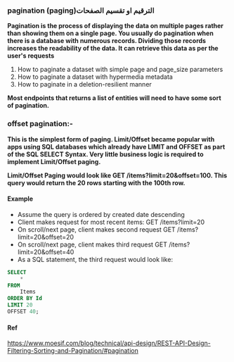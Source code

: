### pagination (paging)الترقيم او تقسيم الصفحات

**Pagination is the process of displaying the data on multiple pages rather than showing them on a single page. You usually do pagination when there is a database with numerous records. Dividing those records increases the readability of the data. It can retrieve this data as per the user's requests**

1. How to paginate a dataset with simple page and page_size parameters
2. How to paginate a dataset with hypermedia metadata
3. How to paginate in a deletion-resilient manner

**Most endpoints that returns a list of entities will need to have some sort of pagination.**

### offset pagination:-

**This is the simplest form of paging. Limit/Offset became popular with apps using SQL databases which already have LIMIT and OFFSET as part of the SQL SELECT Syntax. Very little business logic is required to implement Limit/Offset paging.**

**Limit/Offset Paging would look like GET /items?limit=20&offset=100. This query would return the 20 rows starting with the 100th row.**

#### Example
- Assume the query is ordered by created date descending 
- Client makes request for most recent items: GET /items?limit=20
- On scroll/next page, client makes second request GET /items?limit=20&offset=20
- On scroll/next page, client makes third request GET /items?limit=20&offset=40
- As a SQL statement, the third request would look like:
```sql
SELECT
    *
FROM
    Items
ORDER BY Id
LIMIT 20
OFFSET 40;
```
#### Ref
https://www.moesif.com/blog/technical/api-design/REST-API-Design-Filtering-Sorting-and-Pagination/#pagination